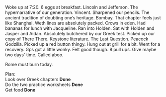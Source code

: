 Woke up at 7:20. 6 eggs at breakfast. Lincoln and Jefferson. The hypernarrative of our generation. Vincent. Sharpened our pencils. The ancient tradition of doubting one’s heritage. Bombay. That chapter feels just like Shanghai. Weth lines are absolutely packed. Crows in eden. Had bananas for lunch with Jacqueline. Ran into Holden. Sat with Holden and Jasper and Aidan. Absolutely butchered by our Greek test. Picked up our copy of There There. Keystone literature. The Last Question. Peacock Godzilla. Picked up a red button thingy. Hung out at grill for a bit. Went for a recovery. Gps got a little wonky. Felt good though. 8 pull ups. Give maybe two days' time. Called aboo. 

Rome must burn today. 

Plan:  
Look over Greek chapters **Done**  
Do the two practice worksheets **Done**  
Get food **Done**
